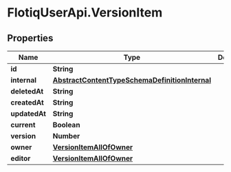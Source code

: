# FlotiqUserApi.VersionItem

## Properties

Name | Type | Description | Notes
------------ | ------------- | ------------- | -------------
**id** | **String** |  | 
**internal** | [**AbstractContentTypeSchemaDefinitionInternal**](AbstractContentTypeSchemaDefinitionInternal.md) |  | [optional] 
**deletedAt** | **String** |  | [optional] 
**createdAt** | **String** |  | [optional] 
**updatedAt** | **String** |  | [optional] 
**current** | **Boolean** |  | [optional] 
**version** | **Number** |  | [optional] 
**owner** | [**VersionItemAllOfOwner**](VersionItemAllOfOwner.md) |  | [optional] 
**editor** | [**VersionItemAllOfOwner**](VersionItemAllOfOwner.md) |  | [optional] 


